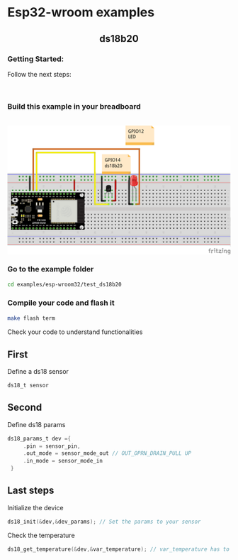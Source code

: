 # Esp32-wroom examples

<h2 align=center> ds18b20 </h2>

### Getting Started:

Follow the next steps:

<br>

 ### Build this example in your breadboard

<br>

<img align=center src="../../../doc/media/examples/esp32-wroom/ds18b20/ds18b20_example.png">

<br>

### Go to the example folder

```sh
cd examples/esp-wroom32/test_ds18b20
```

### Compile your code and flash it

```sh
make flash term
```

Check your code to understand functionalities

## First
Define a ds18 sensor
```c
ds18_t sensor
```
## Second
Define ds18 params
```c
ds18_params_t dev ={
     .pin = sensor_pin,
     .out_mode = sensor_mode_out // OUT_OPRN_DRAIN_PULL UP
     .in_mode = sensor_mode_in
 }
```
## Last steps
Initialize the device
```c
ds18_init(&dev,&dev_params); // Set the params to your sensor
```
Check the temperature
```c
ds18_get_temperature(&dev,&var_temperature); // var_temperature has to defined previously as int16_t variable
```
